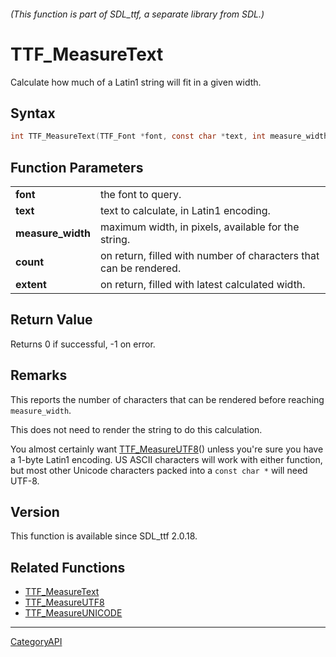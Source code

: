 ###### (This function is part of SDL_ttf, a separate library from SDL.)
# TTF_MeasureText

Calculate how much of a Latin1 string will fit in a given width.

## Syntax

```c
int TTF_MeasureText(TTF_Font *font, const char *text, int measure_width, int *extent, int *count);

```

## Function Parameters

|                       |                                                                   |
| --------------------- | ----------------------------------------------------------------- |
| **font**              | the font to query.                                                |
| **text**              | text to calculate, in Latin1 encoding.                            |
| **measure_width**     | maximum width, in pixels, available for the string.               |
| **count**             | on return, filled with number of characters that can be rendered. |
| **extent**            | on return, filled with latest calculated width.                   |

## Return Value

Returns 0 if successful, -1 on error.

## Remarks

This reports the number of characters that can be rendered before reaching
`measure_width`.

This does not need to render the string to do this calculation.

You almost certainly want [TTF_MeasureUTF8](TTF_MeasureUTF8.md)() unless
you're sure you have a 1-byte Latin1 encoding. US ASCII characters will
work with either function, but most other Unicode characters packed into a
`const char *` will need UTF-8.

## Version

This function is available since SDL_ttf 2.0.18.

## Related Functions

* [TTF_MeasureText](TTF_MeasureText.md)
* [TTF_MeasureUTF8](TTF_MeasureUTF8.md)
* [TTF_MeasureUNICODE](TTF_MeasureUNICODE.md)

----
[CategoryAPI](CategoryAPI.md)
